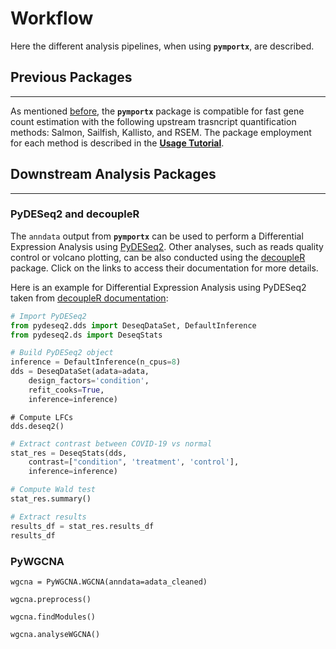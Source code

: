 # Workflow
Here the different analysis pipelines, when using **`pymportx`**, are described.

## Previous Packages
---
As mentioned [before](https://pymportx.readthedocs.io/en/latest/#:~:text=Its%20upstream%20quantification%20methods%20(Salmon%2C%20Sailfish%2C%20Kallisto%2C%20and%20RSEM)), the **`pymportx`** package is compatible for fast gene count estimation with the following upstream trasncript quantification methods: Salmon, Sailfish, Kallisto, and RSEM. The package employment for each method is described in the [**Usage Tutorial**](https://pymportx.readthedocs.io/en/latest/#:~:text=as%20shown%20below%3A-,Usage%20tutorial,-Salmon).

## Downstream Analysis Packages
---

### PyDESeq2 and decoupleR

The `anndata` output from **`pymportx`** can be used to perform a Differential Expression Analysis using [PyDESeq2](https://pydeseq2.readthedocs.io/en/latest/). Other analyses, such as reads quality control or volcano plotting, can be also conducted using the [decoupleR](https://decoupler-py.readthedocs.io/en/latest/notebooks/bulk.html#Quality-control) package. Click on the links to access their documentation for more details.

Here is an example for Differential Expression Analysis using PyDESeq2 taken from [decoupleR documentation](https://decoupler-py.readthedocs.io/en/latest/notebooks/bulk.html#Differential-expression-analysis):

```python
# Import PyDESeq2
from pydeseq2.dds import DeseqDataSet, DefaultInference
from pydeseq2.ds import DeseqStats
```
```python
# Build PyDESeq2 object
inference = DefaultInference(n_cpus=8)
dds = DeseqDataSet(adata=adata,
    design_factors='condition',
    refit_cooks=True,
    inference=inference)
```

```pyhton
# Compute LFCs
dds.deseq2()
```
```python
# Extract contrast between COVID-19 vs normal
stat_res = DeseqStats(dds,
    contrast=["condition", 'treatment', 'control'],
    inference=inference)
```

```python
# Compute Wald test
stat_res.summary()
```

```python
# Extract results
results_df = stat_res.results_df
results_df
```


### PyWGCNA



```
wgcna = PyWGCNA.WGCNA(anndata=adata_cleaned)
 
wgcna.preprocess()
 
wgcna.findModules()
 
wgcna.analyseWGCNA()
```
